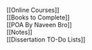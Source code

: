 [[Online Courses]]  
[[Books to Complete]]  
[[POA By Naveen Bro]]  
[[Notes]]  
[[Dissertation TO-Do Lists]]
